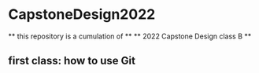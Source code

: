 # CapstoneDesign2022

** this repository is a cumulation of **
** 2022 Capstone Design class B **
## first class: how to use Git